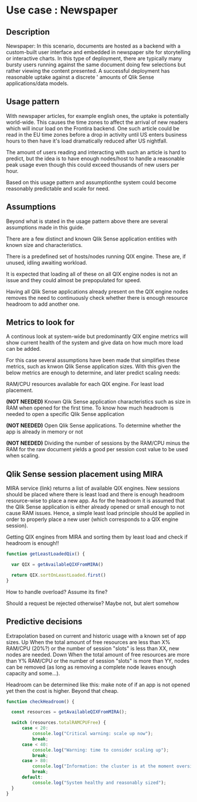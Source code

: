 # Use case : Newspaper

## Description

Newspaper: In this scenario, documents are hosted as a backend with a custom-built
user interface and embedded in newspaper site for storytelling or interactive
charts. In this type of deployment, there are typically many bursty users running
against the same document doing few selections but rather viewing the content
presented. A successful deployment has reasonable uptake against a discrete '
amounts of Qlik Sense applications/data models.

## Usage pattern

With newspaper articles, for example english ones, the uptake is potentially
world-wide. This causes the time zones to affect the arrival of new readers
which will incur load on the Frontira backend. One such article could be read
in the EU time zones before a drop in activity until US enters business hours
to then have it's load dramatically reduced after US nightfall.

The amount of users reading and interacting with such an article is hard to
predict, but the idea is to have enough nodes/host to handle a reasonable peak
usage even though this could exceed thousands of new users per hour.

Based on this usage pattern and assumptionthe system could become reasonably
predictable and scale for need.

## Assumptions

Beyond what is stated in the usage pattern above there are several assumptions
made in this guide.

There are a few distinct and known Qlik Sense application entities with known
size and characteristics.

There is a predefined set of hosts/nodes running QIX engine. These are, if
unused, idling awaiting workload.

It is expected that loading all of these on all QIX engine nodes is not an
issue and they could almost be prepopulated for speed.

Having all Qlik Sense applications already present on the QIX engine nodes
removes the need to continuously check whether there is enough resource
headroom to add another one.

## Metrics to look for

A continous look at system-wide but predominantly QIX engine metrics will
show current health of the system and give data on how much more load can
be added.

For this case several assumptions have been made that simplifies these metrics,
such as knwon Qlik Sense application sizes. With this given the below metrics
are enough to determine, and later predict scaling needs:

RAM/CPU resources available for each QIX engine. For least load placement.

**(NOT NEEDED)** Known Qlik Sense application characteristics such as size in
RAM when opened for the first time. To know how much headroom is needed to
open a specific Qlik Sense application

**(NOT NEEDED)** Open Qlik Sense applications. To determine whether the app
is already in memory or not

**(NOT NEEDED)** Dividing the number of sessions by the RAM/CPU minus the RAM
for the raw document yields a good per session cost value to be used when scaling.

## Qlik Sense session placement using MIRA

MIRA service (link) returns a list of available QIX engines.
New sessions should be placed where there is least load and there is enough
headroom resource-wise to place a new app. As for the headroom it is assumed
that the Qlik Sense application is either already opened or small enough to not
cause RAM issues. Hence, a simple least load principle should be applied in order
to properly place a new user (which corresponds to a QIX engine session).

Getting QIX engines from MIRA and sorting them by least load and check if
headroom is enough!!

```javascript
function getLeastLoadedQix() {

  var QIX = getAvailableQIXFromMIRA()

  return QIX.sortOnLeastLoaded.first()
}
```

How to handle overload?
Assume its fine?

Should a request be rejected otherwise?
Maybe not, but alert somehow

## Predictive decisions

Extrapolation based on current and historic usage with a known set of app sizes.
Up
When the total amount of free resources are less than X% RAM/CPU (20%?) or
the number of session "slots" is less than XX, new nodes are needed.
Down
When the total amount of free resources are more than Y% RAM/CPU or the number
of session "slots" is more than YY, nodes can be removed (as long as removing
a complete node leaves enough capacity and some...).

Headroom can be determined like this:
make note of if an app is not opened yet then the cost is higher. Beyond that
cheap.

```javascript
function checkHeadroom() {

  const resources = getAvailableQIXFromMIRA();

  switch (resources.totalRAMCPUFree) {
      case < 20:
          console.log("Critical warning: scale up now");
          break;
      case < 40:
          console.log("Warning: time to consider scaling up");
          break;
      case > 80:
          console.log("Information: the cluster is at the moment oversize");
          break;
      default:
          console.log("System healthy and reasonably sized");
  }
}
```
